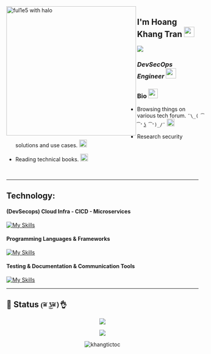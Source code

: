 <img src="https://i.imgur.com/Q7L9kck.png" align="left" width="340" alt="ful1e5 with halo"/>

## I'm Hoang Khang Tran <img src="img/icons8-warranty.gif" width="27px" height="27px" >
<a href="https://www.linkedin.com/in/tranhoangkhang79/"><img src="https://img.shields.io/static/v1?label=&message=LINKEDIN&color=blue&style=for-the-badge&logo=linkedin"></a>

### *DevSecOps Engineer <img src="img/icons8-maintenance.gif" width="27px" height="27px" >*

### Bio <img src="img/icons8-task.gif"  width="25px" height="25px" >

- Browsing things on various tech forum. `¯\_( ͡❛ ͜ʖ ͡❛)_/¯` <img src="img/icons8-checked.gif" width="20px" height="20px">

- Research security solutions and use cases.  <img src="img/icons8-checked.gif" width="20px" height="20px">

- Reading technical books. <img src="img/icons8-checked.gif" width="20px" height="20px">

<br>

---
## Technology:

#### (DevSecops) Cloud Infra - CICD - Microservices
  [![My Skills](https://skillicons.dev/icons?i=aws,azure,terraform,ansible,docker,kubernetes,elasticsearch,prometheus,grafana,kali,linux,ubuntu,jenkins,git,github,gitlab,bitbucket,githubactions,cloudflare,mongodb,postgres,nginx)](https://skillicons.dev)
#### Programming Languages & Frameworks
  [![My Skills](https://skillicons.dev/icons?i=html,css,js,c,cs,cpp,java,spring,powershell,bash,py,pytorch,sklearn,tensorflow)](https://skillicons.dev)
#### Testing & Documentation & Communication Tools
  [![My Skills](https://skillicons.dev/icons?i=md,cypress,selenium,postman,notion,vscode,visualstudio,eclipse)](https://skillicons.dev)

---
## 🌟 Status  `(͠≖ ͜ʖ͠≖)👌`

<p align="center"><img src="https://github-readme-stats.vercel.app/api?username=khangtictoc&show_icons=true&theme=tokyonight"></p>
<p align="center"><img src="https://github-readme-stats.vercel.app/api/top-langs/?username=khangtictoc&theme=tokyonight&layout=compact&langs_count=8"></p>

<p align="center" ><img align="center" src="https://github-readme-streak-stats.herokuapp.com/?user=khangtictoc&theme=tokyonight&background=0d1117&date_format=M%20j%5B%2C%20Y%5D" alt="khangtictoc" /></p>

</center>
